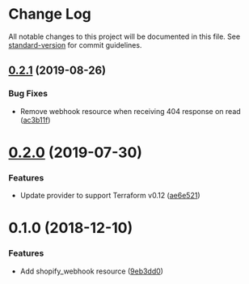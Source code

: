 # Change Log

All notable changes to this project will be documented in this file. See [standard-version](https://github.com/conventional-changelog/standard-version) for commit guidelines.

## [0.2.1](https://github.com/edahlseng/terraform-provider-shopify/compare/v0.2.0...v0.2.1) (2019-08-26)

### Bug Fixes

- Remove webhook resource when receiving 404 response on read ([ac3b11f](https://github.com/edahlseng/terraform-provider-shopify/commit/ac3b11f))

# [0.2.0](https://github.com/edahlseng/terraform-provider-shopify/compare/v0.1.0...v0.2.0) (2019-07-30)

### Features

- Update provider to support Terraform v0.12 ([ae6e521](https://github.com/edahlseng/terraform-provider-shopify/commit/ae6e521))

# 0.1.0 (2018-12-10)

### Features

- Add shopify_webhook resource ([9eb3dd0](https://github.com/edahlseng/terraform-provider-shopify/commit/9eb3dd0))
